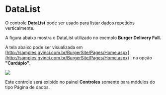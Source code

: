 # DataList

O controle **DataList** pode ser usado para listar dados repetidos verticalmente.

A figura abaixo mostra o DataList utilizado no exemplo **Burger Delivery Full.**

A tela abaixo pode ser visualizada em [http://samples.gvinci.com.br/BurgerSite/Pages/Home.aspx](http://samples.gvinci.com.br/BurgerSite/Pages/Home.aspx) , na opção **"Cardápio"**.

![](http://www.gvinci.com.br/manual/burger-datalist.zoom80.png)

Este controle será exibido no painel **Controles** somente para módulos do tipo Página de dados.

